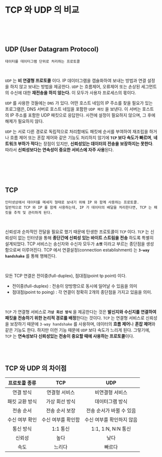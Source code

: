 # TCP 와 UDP 의 비교
<br><br><br>

## UDP (User Datagram Protocol)
```
데이터를 데이터그램 단위로 처리하는 프로토콜
```

<br><p>
`UDP` 는 **비 연결형 프로토콜** 이다. IP 데이터그램을 캡슐화하여 보내는 방법과 연결 설정을 하지 않고 보내는 방법을 제공한다. `UDP` 는 흐름제어, 오류제어 또는 손상된 세그먼트의 수신에 대한 **재전송을 하지 않는다.** 이 모두가 사용자 프로세스의 몫이다.</p>
<p>

`UDP` 를 사용한 것들에는 `DNS` 가 있다. 어떤 호스트 네임의 IP 주소를 찾을 필요가 있는 프로그램은, DNS 서버로 호스트 네임을 포함한 `UDP 패킷` 을 보낸다. 이 서버는 호스트의 IP 주소를 포함한 UDP 패킷으로 응답한다. 사전에 설정이 필요하지 않으며, 그 후에 해제가 필요하지 않다.</p>

`UDP` 는 서로 다른 경로로 독립적으로 처리함에도 패킷에 순서를 부여하여 재조립을 하거나 흐름 제어 또는 혼잡 제어와 같은 기능도 처리하지 않기에 **`TCP` 보다 속도가 빠르며**, **네트워크 부하가 적다**는 장점이 있지만, **신뢰성있는 데이터의 전송을 보장하지는 못한다**. 따라서 **신뢰성보다는 연속성이 중요한 서비스에 자주 사용**된다.


<br><br><br><br>

## TCP
```
인터넷상에서 데이터를 메세지 형태로 보내기 위해 IP 와 함께 사용하는 프로토콜.
일반적으로 TCP 와 IP 를 함께 사용하는데, IP 가 데이터의 배달을 처리한다면, TCP 는 패킷을 추적 및 관리하게 된다.
```
<br><p>
신뢰성과 순차적인 전달을 필요로 했기 때문에 탄생한 프로토콜이 `TCP` 이다. `TCP` 는 신뢰성이 없는 인터넷을 통해 **종단간에 신뢰성 있는 바이트 스트림을 전송** 하도록 특별히 설계되었다. TCP 서비스는 송신자와 수신자 모두가 **`소켓`** 이라고 부르는 종단점을 생성함으로써 이루어진다. TCP 에서 연결설정(connection establishment) 는 **`3-way handshake`** 를 통해 행해진다.
</p><br>

모든 TCP 연결은 전이중(full-duplex), 점대점(point tp point) 이다.
- 전이중(full-duplex) : 전송이 양방향으로 동시에 일어날 수 있음을 의미
- 점대점(point to poing) : 각 연결이 정확히 2개의 종단점을 가지고 있음을 의미.

<br>

`TCP` 가 연결형 서비스로 **`가상 회선 방식`** 을 제공한다는 것은 **발신지와 수신지를 연결하여 패킷을 전송하기 위한 논리적 경로를 배정**한다는 것이다. `TCP` 는 연결형 서비스로 신뢰성을 보장하기 때문에 `3-way handshake` 를 사용하며, 데이터의 **흐름 제어**나 **혼잡 제어**와 같은 기능도 한다. 하지만 이런 기능 때문에 `UDP` 보다 속도가 느리게 된다. 그렇기에, `TCP` 는 **연속성보다 신뢰성있는 전송이 중요할 때에 사용하는 프로토콜**이다.
<br><br><br><br>

## TCP 와 UDP 의 차이점
|프로토콜 종류|TCP|UDP|
|:------:|:---:|:---:|
|연결 방식|연결형 서비스|비연결형 서비스|
|패킷 교환 방식|가상 회선 방식|데이터그램 방식|
|전송 순서|전송 순서 보장|전송 순서가 바뀔 수 있음|
|수신 여부 확인|수신 여부를 확인함|수신 여부를 확인하지 않음|
|통신 방식|1:1 통신|1:1, 1:N, N:N 통신|
|신뢰성|높다|낮다|
|속도|느리다|빠르다|